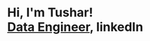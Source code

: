 <h1>Hi, I'm Tushar! <br/><a href="https://github.com/2shargithub">Data Engineer</a>, <a href="https://www.linkedin.com/in/tushar-sharma-74b964a2/"></a>linkedIn</h1>

